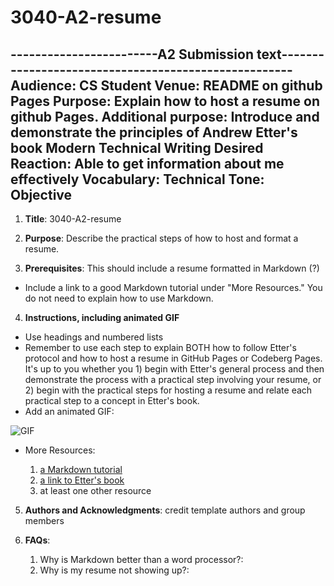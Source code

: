 # 3040-A2-resume

------------------------A2 Submission text-----------------------------------------------------
Audience: CS Student
Venue: README on github Pages
Purpose: Explain how to host a resume on github Pages.
Additional purpose: Introduce and demonstrate the principles of Andrew Etter's book Modern Technical Writing
Desired Reaction: Able to get information about me effectively
Vocabulary: Technical
Tone: Objective
-----------------------------------------------------------------------------------------------



1. **Title**: 3040-A2-resume
 
2. **Purpose**: Describe the practical steps of how to host and format a resume. 

3. **Prerequisites**: This should include a resume formatted in Markdown (?)

 * Include a link to a good Markdown tutorial under "More Resources." You do not need to explain how to use Markdown. 
 
4. **Instructions, including animated GIF**

 * Use headings and numbered lists
 * Remember to use each step to explain BOTH how to follow Etter's protocol and how to host a resume in GitHub Pages or Codeberg Pages. It's up to you whether you 1) begin with Etter's general process and then demonstrate the process with a practical step involving your resume, or 2) begin with the practical steps for hosting a resume and relate each practical step to a concept in Etter's book.
 * Add an animated GIF:

  ![GIF](https://github.com/gyuyuu/gyuyuu.github.io/blob/main/resume.GIF)
 * More Resources:
 
   1. [a Markdown tutorial](https://www.markdowntutorial.com)
   2. [a link to Etter's book](https://www.amazon.ca/Modern-Technical-Writing-Introduction-Documentation-ebook/dp/B01A2QL9SS)
   3. at least one other resource
 
5. **Authors and Acknowledgments**: credit template authors and group members

6. **FAQs**:

   1. Why is Markdown better than a word processor?: 
   2. Why is my resume not showing up?: 
 
